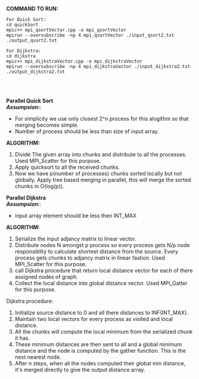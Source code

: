 **COMMAND TO RUN:**
<br/>
```
For Quick Sort:
cd quickSort
mpic++ mpi_qsortVector.cpp -o mpi_qsortVector
mpirun --oversubscribe -np 4 mpi_qsortVector ./input_qsort2.txt ./output_qsort2.txt
```
```
For Dijkstra:
cd dijkstra
mpic++ mpi_dijkstraVector.cpp -o mpi_dijkstraVector
mpirun --oversubscribe -np 4 mpi_dijkstraVector ./input_dijkstra2.txt ./output_dijkstra2.txt
```
<br/>
<br/>


**Parallel Quick Sort**<br/>
___Assumpsion:___: 
* For simplicity we use only closest 2^n process for this alogithm so that merging becomes simple. <br/>
* Number of process should be less than size of input array.

**ALGORITHM:**<br/>
1. Divide The given array into chunks and distribute to all the processes. Used MPI_Scatter for this purpose.
2. Apply quicksort to all the received chunks.
3. Now we have p(number of processes) chunks sorted locally but not globally. Apply tree based merging in parallel, this will merge the sorted chunks in O(log(p)).

**Parallel Dijkstra**<br/>
___Assumpsion:___:
* input array element should be less then INT_MAX


**ALGORITHM:**<br/>
1. Serialize the input adjancy matrix to linear vector.
2. Distribute nodes N amongst p process so every process gets N/p node responsiblity to calculate shortest distance from the source. Every process gets chunks to adjancy matrix in linear fastion. Used MPI_Scatter for this purpose.
3. call Dijkstra procedure that return local distance vector for each of there assigned nodes of graph.
4. Collect the local distance into global distance vector. Used MPI_Gatter for this purpose.

Dijkstra procedure:<br/>
1. Initialize source distance to 0 and all there distances to INF(INT_MAX).
2. Maintain two local vectors for every process as visited and local distance.
3. All the chunks will compute the local minimum from the serialized chunk it has.
4. These minimum distances are then sent to all and a global minimum distance and the node is computed by the gather function. This is the next nearest node.
5. After n steps, when all the nodes computed their global min distance, it's merged directly to give the output distance array.
